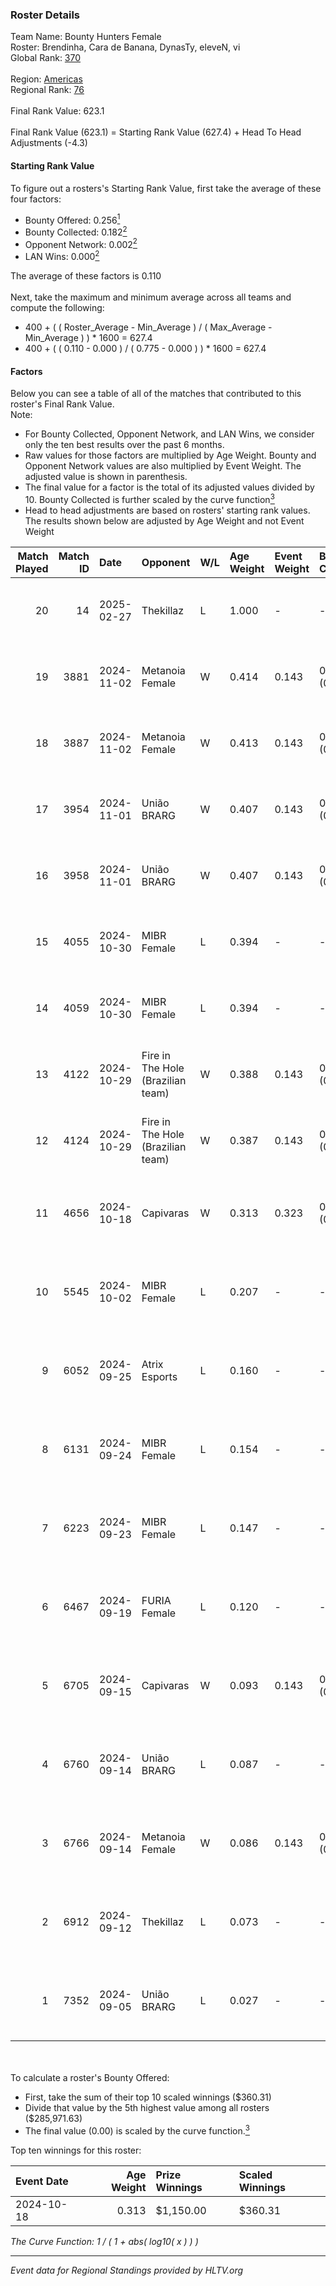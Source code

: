 ### Roster Details<br />
Team Name: Bounty Hunters Female<br />
Roster: Brendinha, Cara de Banana, DynasTy, eleveN, vi<br />
Global Rank: [370](../../standings_global_2025_02_28.md)<br />
<br />
Region: [Americas]( ../../standings_americas_2025_02_28.md)<br />
Regional Rank: [76]( ../../standings_americas_2025_02_28.md)<br />
<br />
Final Rank Value:  623.1<br />
<br />
Final Rank Value (623.1) = Starting Rank Value (627.4) + Head To Head Adjustments (-4.3)<br />

#### Starting Rank Value<br />
To figure out a rosters's Starting Rank Value, first take the average of these four factors:<br />
- Bounty Offered: 0.256[<sup>1</sup>](#table2)
- Bounty Collected: 0.182[<sup>2</sup>](#table1)
- Opponent Network: 0.002[<sup>2</sup>](#table1)
- LAN Wins: 0.000[<sup>2</sup>](#table1)

The average of these factors is 0.110<br />
<br />
Next, take the maximum and minimum average across all teams and compute the following:<br />
- 400 + ( ( Roster_Average - Min_Average ) / ( Max_Average - Min_Average ) ) * 1600 = 627.4
- 400 + ( ( 0.110 - 0.000 ) / ( 0.775 - 0.000 ) ) * 1600 = 627.4


#### Factors<br />
Below you can see a table of all of the matches that contributed to this roster's Final Rank Value.<br />
Note:<br />

- For Bounty Collected, Opponent Network, and LAN Wins, we consider only the ten best results over the past 6 months.
- Raw values for those factors are multiplied by Age Weight. Bounty and Opponent Network values are also multiplied by Event Weight. The adjusted value is shown in parenthesis.
- The final value for a factor is the total of its adjusted values divided by 10. Bounty Collected is further scaled by the curve function[<sup>3</sup>](#curveFunction)
- Head to head adjustments are based on rosters' starting rank values. The results shown below are adjusted by Age Weight and not Event Weight
<span id="table1"></span><br />


| Match Played | Match ID | Date       | Opponent                          | W/L | Age Weight | Event Weight | Bounty Collected | Opponent Network | LAN Wins  | H2H Adj. | Roster                                           |
| -: | -: | :- | :- | :- | :- | :- | :- | :- | :- | -: | :- |
|           20 |       14 | 2025-02-27 | Thekillaz                         | L   | 1.000      | -            | -                | -                | -         |   -15.47 | Brendinha, Cara de Banana, DynasTy, eleveN, vi   |
|           19 |     3881 | 2024-11-02 | Metanoia Female                   | W   | 0.414      | 0.143        | 0.000 (0.000)    | 0.020 (0.001)    | 0 (0.000) |     2.60 | Cara de Banana, DynasTy, eleveN, lexy, vi        |
|           18 |     3887 | 2024-11-02 | Metanoia Female                   | W   | 0.413      | 0.143        | 0.000 (0.000)    | 0.020 (0.001)    | 0 (0.000) |     2.66 | Cara de Banana, DynasTy, eleveN, lexy, vi        |
|           17 |     3954 | 2024-11-01 | União BRARG                       | W   | 0.407      | 0.143        | 0.001 (0.000)    | 0.067 (0.004)    | 0 (0.000) |     6.37 | Cara de Banana, DynasTy, eleveN, lexy, vi        |
|           16 |     3958 | 2024-11-01 | União BRARG                       | W   | 0.407      | 0.143        | 0.001 (0.000)    | 0.067 (0.004)    | 0 (0.000) |     6.60 | Cara de Banana, DynasTy, eleveN, lexy, vi        |
|           15 |     4055 | 2024-10-30 | MIBR Female                       | L   | 0.394      | -            | -                | -                | -         |    -3.40 | Cara de Banana, DynasTy, eleveN, lexy, vi        |
|           14 |     4059 | 2024-10-30 | MIBR Female                       | L   | 0.394      | -            | -                | -                | -         |    -3.49 | Cara de Banana, DynasTy, eleveN, lexy, vi        |
|           13 |     4122 | 2024-10-29 | Fire in The Hole (Brazilian team) | W   | 0.388      | 0.143        | 0.000 (0.000)    | 0.020 (0.001)    | 0 (0.000) |     2.60 | Cara de Banana, DynasTy, eleveN, lexy, vi        |
|           12 |     4124 | 2024-10-29 | Fire in The Hole (Brazilian team) | W   | 0.387      | 0.143        | 0.000 (0.000)    | 0.020 (0.001)    | 0 (0.000) |     2.66 | Cara de Banana, DynasTy, eleveN, lexy, vi        |
|           11 |     4656 | 2024-10-18 | Capivaras                         | W   | 0.313      | 0.323        | 0.001 (0.000)    | 0.043 (0.004)    | 0 (0.000) |     3.62 | Cara de Banana, DynasTy, eleveN, Luulu4k, valulu |
|           10 |     5545 | 2024-10-02 | MIBR Female                       | L   | 0.207      | -            | -                | -                | -         |    -1.83 | Cara de Banana, DynasTy, eleveN, Luulu4k, valulu |
|            9 |     6052 | 2024-09-25 | Atrix Esports                     | L   | 0.160      | -            | -                | -                | -         |    -2.16 | Cara de Banana, DynasTy, eleveN, Luulu4k, valulu |
|            8 |     6131 | 2024-09-24 | MIBR Female                       | L   | 0.154      | -            | -                | -                | -         |    -1.41 | Cara de Banana, DynasTy, eleveN, Luulu4k, valulu |
|            7 |     6223 | 2024-09-23 | MIBR Female                       | L   | 0.147      | -            | -                | -                | -         |    -2.18 | Cara de Banana, DynasTy, eleveN, Luulu4k, valulu |
|            6 |     6467 | 2024-09-19 | FURIA Female                      | L   | 0.120      | -            | -                | -                | -         |    -0.32 | Cara de Banana, DynasTy, eleveN, Luulu4k, valulu |
|            5 |     6705 | 2024-09-15 | Capivaras                         | W   | 0.093      | 0.143        | 0.001 (0.000)    | 0.043 (0.001)    | 0 (0.000) |     1.09 | Cara de Banana, DynasTy, eleveN, Luulu4k, valulu |
|            4 |     6760 | 2024-09-14 | União BRARG                       | L   | 0.087      | -            | -                | -                | -         |    -1.33 | Cara de Banana, DynasTy, eleveN, Luulu4k, valulu |
|            3 |     6766 | 2024-09-14 | Metanoia Female                   | W   | 0.086      | 0.143        | 0.000 (0.000)    | 0.020 (0.000)    | 0 (0.000) |     0.60 | Cara de Banana, DynasTy, eleveN, Luulu4k, valulu |
|            2 |     6912 | 2024-09-12 | Thekillaz                         | L   | 0.073      | -            | -                | -                | -         |    -1.13 | Cara de Banana, DynasTy, eleveN, Luulu4k, valulu |
|            1 |     7352 | 2024-09-05 | União BRARG                       | L   | 0.027      | -            | -                | -                | -         |    -0.41 | Cara de Banana, DynasTy, eleveN, Luulu4k, valulu |

<br />
<span id="table2"></span><br />
To calculate a roster's Bounty Offered:<br />

- First, take the sum of their top 10 scaled winnings ($360.31)
- Divide that value by the 5th highest value among all rosters ($285,971.63)
- The final value (0.00) is scaled by the curve function.[<sup>3</sup>](#curveFunction)

Top ten winnings for this roster:<br />

| Event Date | Age Weight | Prize Winnings | Scaled Winnings |
| :- | -: | :- | :- |
| 2024-10-18 |      0.313 | $1,150.00      | $360.31         |


<span id="curveFunction"></span>_The Curve Function: 1 / ( 1 + abs( log10( x ) ) )_<br />

---
_Event data for Regional Standings provided by HLTV.org_<br />
